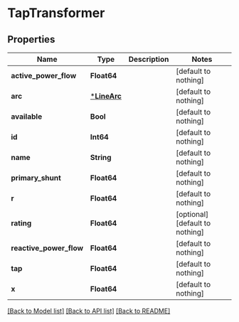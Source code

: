 # TapTransformer

## Properties

Name | Type | Description | Notes
------------ | ------------- | ------------- | -------------
**active_power_flow** | **Float64** |  | [default to nothing]
**arc** | [***LineArc**](LineArc.md) |  | [default to nothing]
**available** | **Bool** |  | [default to nothing]
**id** | **Int64** |  | [default to nothing]
**name** | **String** |  | [default to nothing]
**primary_shunt** | **Float64** |  | [default to nothing]
**r** | **Float64** |  | [default to nothing]
**rating** | **Float64** |  | [optional] [default to nothing]
**reactive_power_flow** | **Float64** |  | [default to nothing]
**tap** | **Float64** |  | [default to nothing]
**x** | **Float64** |  | [default to nothing]

[[Back to Model list]](../README.md#models) [[Back to API list]](../README.md#api-endpoints) [[Back to README]](../README.md)
